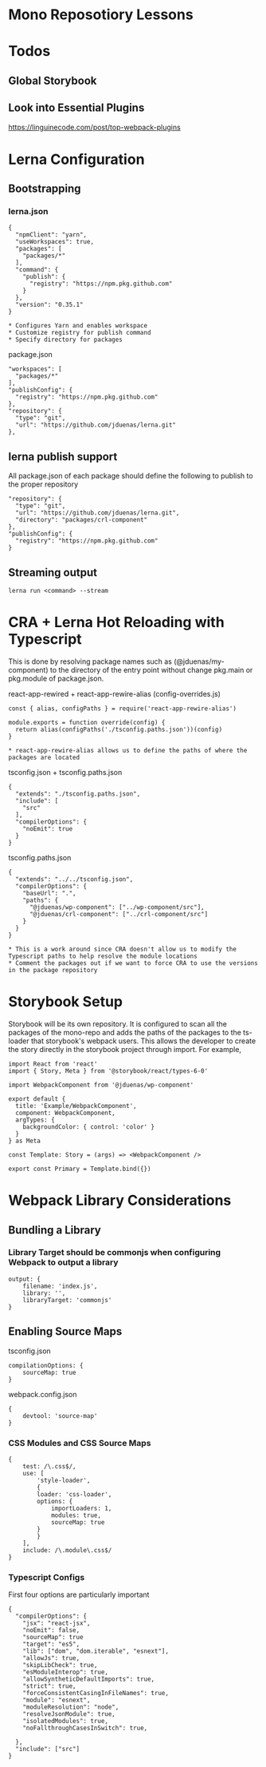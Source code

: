 # Mono Reposotiory Lessons

# Todos

## Global Storybook

## Look into Essential Plugins

https://linguinecode.com/post/top-webpack-plugins

# Lerna Configuration

## Bootstrapping

### lerna.json

```
{
  "npmClient": "yarn",
  "useWorkspaces": true,
  "packages": [
    "packages/*"
  ],
  "command": {
    "publish": {
      "registry": "https://npm.pkg.github.com"
    }
  },
  "version": "0.35.1"
}

* Configures Yarn and enables workspace
* Customize registry for publish command
* Specify directory for packages
```

package.json

```
"workspaces": [
  "packages/*"
],
"publishConfig": {
  "registry": "https://npm.pkg.github.com"
},
"repository": {
  "type": "git",
  "url": "https://github.com/jduenas/lerna.git"
},
```

## lerna publish support

All package.json of each package should define the following to publish to the proper repository

```
"repository": {
  "type": "git",
  "url": "https://github.com/jduenas/lerna.git",
  "directory": "packages/crl-component"
},
"publishConfig": {
  "registry": "https://npm.pkg.github.com"
}
```

## Streaming output

```
lerna run <command> --stream
```

# CRA + Lerna Hot Reloading with Typescript

This is done by resolving package names such as (@jduenas/my-component) to the directory of the entry point without change pkg.main or pkg.module of package.json.

react-app-rewired + react-app-rewire-alias (config-overrides.js)

```
const { alias, configPaths } = require('react-app-rewire-alias')

module.exports = function override(config) {
  return alias(configPaths('./tsconfig.paths.json'))(config)
}

* react-app-rewire-alias allows us to define the paths of where the packages are located

```

tsconfig.json + tsconfig.paths.json

```
{
  "extends": "./tsconfig.paths.json",
  "include": [
    "src"
  ],
  "compilerOptions": {
    "noEmit": true
  }
}
```

tsconfig.paths.json

```
{
  "extends": "../../tsconfig.json",
  "compilerOptions": {
    "baseUrl": ".",
    "paths": {
      "@jduenas/wp-component": ["../wp-component/src"],
      "@jduenas/crl-component": ["../crl-component/src"]
    }
  }
}

* This is a work around since CRA doesn't allow us to modify the Typescript paths to help resolve the module locations
* Comment the packages out if we want to force CRA to use the versions in the package repository
```

# Storybook Setup

Storybook will be its own repository. It is configured to scan all the packages of the mono-repo and adds the paths of the packages to the ts-loader that storybook's webpack users. This allows the developer to create the story directly in the storybook project through import. For example,

```
import React from 'react'
import { Story, Meta } from '@storybook/react/types-6-0'

import WebpackComponent from '@jduenas/wp-component'

export default {
  title: 'Example/WebpackComponent',
  component: WebpackComponent,
  argTypes: {
    backgroundColor: { control: 'color' }
  }
} as Meta

const Template: Story = (args) => <WebpackComponent />

export const Primary = Template.bind({})
```

# Webpack Library Considerations

## Bundling a Library

### Library Target should be commonjs when configuring Webpack to output a library

```
output: {
    filename: 'index.js',
    library: '',
    libraryTarget: 'commonjs'
}
```

## Enabling Source Maps

tsconfig.json

```
compilationOptions: {
    sourceMap: true
}
```

webpack.config.json

```
{
    devtool: 'source-map'
}
```

### CSS Modules and CSS Source Maps

```
{
    test: /\.css$/,
    use: [
        'style-loader',
        {
        loader: 'css-loader',
        options: {
            importLoaders: 1,
            modules: true,
            sourceMap: true
        }
        }
    ],
    include: /\.module\.css$/
}
```

### Typescript Configs

First four options are particularly important

```
{
  "compilerOptions": {
    "jsx": "react-jsx",
    "noEmit": false,
    "sourceMap": true
    "target": "es5",
    "lib": ["dom", "dom.iterable", "esnext"],
    "allowJs": true,
    "skipLibCheck": true,
    "esModuleInterop": true,
    "allowSyntheticDefaultImports": true,
    "strict": true,
    "forceConsistentCasingInFileNames": true,
    "module": "esnext",
    "moduleResolution": "node",
    "resolveJsonModule": true,
    "isolatedModules": true,
    "noFallthroughCasesInSwitch": true,

  },
  "include": ["src"]
}

```
